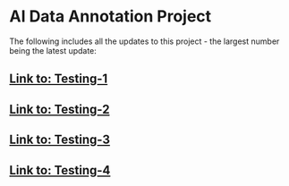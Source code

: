 # AI Data Annotation Project

The following includes all the updates to this project - the largest number being the latest update:

## [Link to: Testing-1](http://ilkaysen18.github.io/ai-data-annotation/testing-1)

## [Link to: Testing-2](http://ilkaysen18.github.io/ai-data-annotation/testing-2)

## [Link to: Testing-3](http://ilkaysen18.github.io/ai-data-annotation/testing-3)

## [Link to: Testing-4](http://ilkaysen18.github.io/ai-data-annotation/testing-4)
